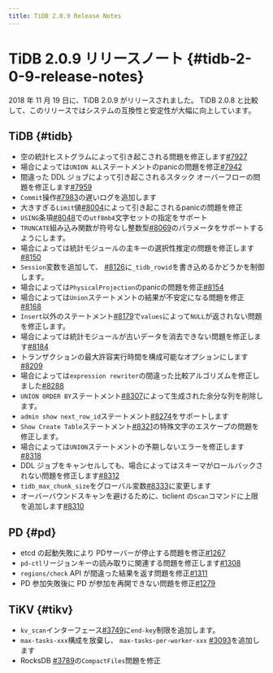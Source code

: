 ```yaml
---
title: TiDB 2.0.9 Release Notes
---
```


# TiDB 2.0.9 リリースノート {#tidb-2-0-9-release-notes}

2018 年 11 月 19 日に、TiDB 2.0.9 がリリースされました。 TiDB 2.0.8 と比較して、このリリースではシステムの互換性と安定性が大幅に向上しています。

## TiDB {#tidb}

-   空の統計ヒストグラムによって引き起こされる問題を修正します[#7927](https://github.com/pingcap/tidb/pull/7927)
-   場合によっては`UNION ALL`ステートメントのpanicの問題を修正[#7942](https://github.com/pingcap/tidb/pull/7942)
-   間違った DDL ジョブによって引き起こされるスタック オーバーフローの問題を修正します[#7959](https://github.com/pingcap/tidb/pull/7959)
-   `Commit`操作[#7983](https://github.com/pingcap/tidb/pull/7983)の遅いログを追加します
-   大きすぎる`Limit`値[#8004](https://github.com/pingcap/tidb/pull/8004)によって引き起こされるpanicの問題を修正
-   `USING`条項[#8048](https://github.com/pingcap/tidb/pull/8048)での`utf8mb4`文字セットの指定をサポート
-   `TRUNCATE`組み込み関数が符号なし整数型[#8069](https://github.com/pingcap/tidb/pull/8069)のパラメータをサポートするようにします。
-   場合によっては統計モジュールの主キーの選択性推定の問題を修正します[#8150](https://github.com/pingcap/tidb/pull/8150)
-   `Session`変数を追加して、 [#8126](https://github.com/pingcap/tidb/pull/8126)に`_tidb_rowid`を書き込めるかどうかを制御します。
-   場合によっては`PhysicalProjection`のpanicの問題を修正[#8154](https://github.com/pingcap/tidb/pull/8154)
-   場合によっては`Union`ステートメントの結果が不安定になる問題を修正[#8168](https://github.com/pingcap/tidb/pull/8168)
-   `Insert`以外のステートメント[#8179](https://github.com/pingcap/tidb/pull/8179)で`values`によって`NULL`が返されない問題を修正します。
-   場合によっては統計モジュールが古いデータを消去できない問題を修正します[#8184](https://github.com/pingcap/tidb/pull/8184)
-   トランザクションの最大許容実行時間を構成可能なオプションにします[#8209](https://github.com/pingcap/tidb/pull/8209)
-   場合によっては`expression rewriter`の間違った比較アルゴリズムを修正しました[#8288](https://github.com/pingcap/tidb/pull/8288)
-   `UNION ORDER BY`ステートメント[#8307](https://github.com/pingcap/tidb/pull/8307)によって生成された余分な列を削除します。
-   `admin show next_row_id`ステートメント[#8274](https://github.com/pingcap/tidb/pull/8274)をサポートします
-   `Show Create Table`ステートメント[#8321](https://github.com/pingcap/tidb/pull/8321)の特殊文字のエスケープの問題を修正します。
-   場合によっては`UNION`ステートメントの予期しないエラーを修正します[#8318](https://github.com/pingcap/tidb/pull/8318)
-   DDL ジョブをキャンセルしても、場合によってはスキーマがロールバックされない問題を修正します[#8312](https://github.com/pingcap/tidb/pull/8312)
-   `tidb_max_chunk_size`をグローバル変数[#8333](https://github.com/pingcap/tidb/pull/8333)に変更します
-   オーバーバウンドスキャンを避けるために、ticlient の`Scan`コマンドに上限を追加します[#8310](https://github.com/pingcap/tidb/pull/8310)

## PD {#pd}

-   etcd の起動失敗により PDサーバーが停止する問題を修正[#1267](https://github.com/pingcap/pd/pull/1267)
-   `pd-ctl`リージョンキーの読み取りに関連する問題を修正します[#1308](https://github.com/pingcap/pd/pull/1308)
-   `regions/check` API が間違った結果を返す問題を修正[#1311](https://github.com/pingcap/pd/pull/1311)
-   PD 参加失敗後に PD が参加を再開できない問題を修正[#1279](https://github.com/pingcap/pd/pull/1279)

## TiKV {#tikv}

-   `kv_scan`インターフェース[#3749](https://github.com/tikv/tikv/pull/3749)に`end-key`制限を追加します。
-   `max-tasks-xxx`構成を放棄し、 `max-tasks-per-worker-xxx` [#3093](https://github.com/tikv/tikv/pull/3093)を追加します
-   RocksDB [#3789](https://github.com/tikv/tikv/pull/3789)の`CompactFiles`問題を修正
